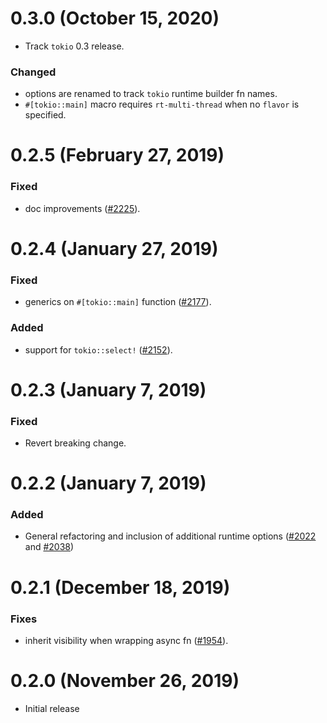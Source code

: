 # 0.3.0 (October 15, 2020)

- Track `tokio` 0.3 release.

### Changed
- options are renamed to track `tokio` runtime builder fn names.
- `#[tokio::main]` macro requires `rt-multi-thread` when no `flavor` is specified.

# 0.2.5 (February 27, 2019)

### Fixed
- doc improvements ([#2225]).

# 0.2.4 (January 27, 2019)

### Fixed
- generics on `#[tokio::main]` function ([#2177]).

### Added
- support for `tokio::select!` ([#2152]).

# 0.2.3 (January 7, 2019)

### Fixed
- Revert breaking change.

# 0.2.2 (January 7, 2019)

### Added
- General refactoring and inclusion of additional runtime options ([#2022] and [#2038])

# 0.2.1 (December 18, 2019)

### Fixes
- inherit visibility when wrapping async fn ([#1954]).

# 0.2.0 (November 26, 2019)

- Initial release

[#2225]: https://github.com/tokio-rs/tokio/pull/2225
[#2177]: https://github.com/tokio-rs/tokio/pull/2177
[#2152]: https://github.com/tokio-rs/tokio/pull/2152
[#2038]: https://github.com/tokio-rs/tokio/pull/2038
[#2022]: https://github.com/tokio-rs/tokio/pull/2022
[#1954]: https://github.com/tokio-rs/tokio/pull/1954
